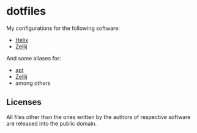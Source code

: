 # dotfiles

My configurations for the following software:

- [Helix](https://helix-editor.com/)
- [Zellij](https://zellij.dev/)

And some aliases for:

- [apt](https://en.wikipedia.org/wiki/Advanced_Packaging_Tool)
- [Zellij](https://zellij.dev/)
- among others



## Licenses

All files other than the ones written by the authors of respective software are released into the public domain.
